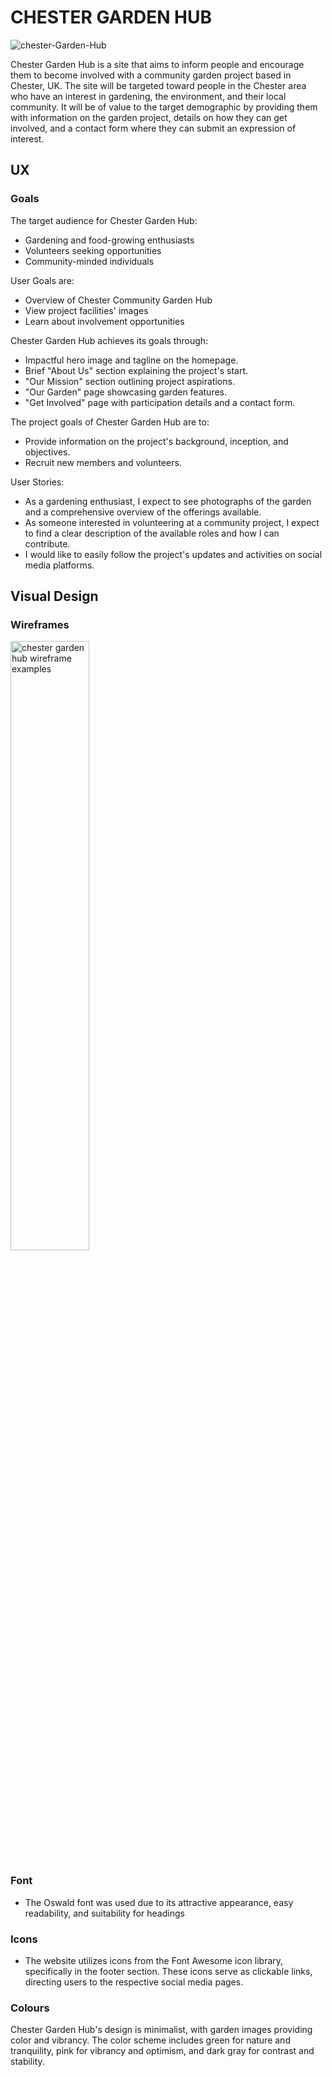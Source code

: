 # CHESTER GARDEN HUB
![chester-Garden-Hub](https://github.com/chrissuttondev/chester-garden-hub/assets/136370848/dc8e8157-0590-4a9e-ab6e-9ad715b56e96)

Chester Garden Hub is a site that aims to inform people and encourage them to become involved with a community garden project based in Chester, UK. The site will be targeted toward people in the Chester area who have an interest in gardening, the environment, and their local community. It will be of value to the target demographic by providing them with information on the garden project, details on how they can get involved, and a contact form where they can submit an expression of interest.

## UX
### Goals

The target audience for Chester Garden Hub:

- Gardening and food-growing enthusiasts
- Volunteers seeking opportunities
- Community-minded individuals

User Goals are: 

- Overview of Chester Community Garden Hub
- View project facilities' images
- Learn about involvement opportunities

Chester Garden Hub achieves its goals through:

- Impactful hero image and tagline on the homepage.
- Brief "About Us" section explaining the project's start.
- "Our Mission" section outlining project aspirations.
- "Our Garden" page showcasing garden features.
- "Get Involved" page with participation details and a contact form.

The project goals of Chester Garden Hub are to:

- Provide information on the project's background, inception, and objectives.
- Recruit new members and volunteers.


User Stories:

- As a gardening enthusiast, I expect to see photographs of the garden and a comprehensive overview of the offerings available.
- As someone interested in volunteering at a community project, I expect to find a clear description of the available roles and how I can contribute.
- I would like to easily follow the project's updates and activities on social media platforms.

## Visual Design

### Wireframes
<img src="https://github.com/chrissuttondev/chester-garden-hub/assets/136370848/aae26181-26c4-415b-bc6e-f6260767e953" alt="chester garden hub wireframe examples" width=50% height="auto">

### Font
- The Oswald font was used due to its attractive appearance, easy readability, and suitability for headings

### Icons
- The website utilizes icons from the Font Awesome icon library, specifically in the footer section. These icons serve as clickable links, directing users to the respective 
  social media pages.

### Colours
Chester Garden Hub's design is minimalist, with garden images providing color and vibrancy. The color scheme includes green for nature and tranquility, pink for vibrancy and optimism, and dark gray for contrast and stability.


  
